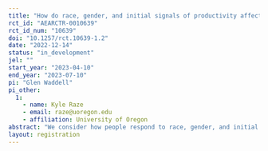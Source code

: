 ```yaml
---
title: "How do race, gender, and initial signals of productivity affect the willingness to learn more about others?"
rct_id: "AEARCTR-0010639"
rct_id_num: "10639"
doi: "10.1257/rct.10639-1.2"
date: "2022-12-14"
status: "in_development"
jel: ""
start_year: "2023-04-10"
end_year: "2023-07-10"
pi: "Glen Waddell"
pi_other:
  1:
    - name: Kyle Raze
    - email: raze@uoregon.edu
    - affiliation: University of Oregon
abstract: "We consider how people respond to race, gender, and initial signals of productivity when deciding whether to invest in acquiring more information about others. To this end, we have designed a survey task in which we allow subjects to purchase additional information when making incentivized decisions about a series of individuals."
layout: registration
---
```


